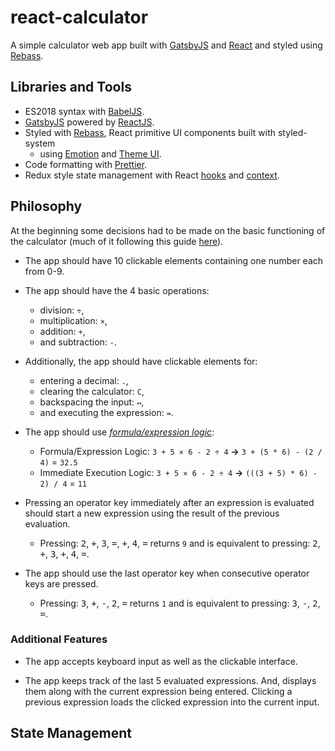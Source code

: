 <!-- markdownlint-disable MD033 -->

# react-calculator

A simple calculator web app built with [GatsbyJS](https://rebassjs.org/) and [React](https://reactjs.org/) and styled using [Rebass](https://rebassjs.org/).

## Libraries and Tools

- ES2018 syntax with [BabelJS](https://babeljs.io/).
- [GatsbyJS](https://rebassjs.org/) powered by [ReactJS](https://reactjs.org/).
- Styled with [Rebass](https://rebassjs.org/), React primitive UI components built with styled-system
  - using [Emotion](https://emotion.sh/docs/introduction) and [Theme UI](https://theme-ui.com/).
- Code formatting with [Prettier](https://prettier.io/).
- Redux style state management with React [hooks](https://reactjs.org/docs/hooks-intro.html) and [context](https://reactjs.org/docs/context.html).

## Philosophy

At the beginning some decisions had to be made on the basic functioning of the
calculator (much of it following this guide [here](https://www.freecodecamp.org/learn/front-end-libraries/front-end-libraries-projects/build-a-javascript-calculator)).

- The app should have 10 clickable elements containing one number each from 0-9.

- The app should have the 4 basic operations:

  - division: `÷`,
  - multiplication: `×`,
  - addition: `+`,
  - and subtraction: `-`.

- Additionally, the app should have clickable elements for:

  - entering a decimal: `.`,
  - clearing the calculator: `C`,
  - backspacing the input: `↤`,
  - and executing the expression: `=`.

- The app should use [_formula/expression logic_](https://en.wikipedia.org/wiki/Calculator_input_methods):

  - Formula/Expression Logic: `3 + 5 × 6 - 2 ÷ 4` **&rarr;** `3 + (5 * 6) - (2 / 4)` = `32.5`
  - Immediate Execution Logic: `3 + 5 × 6 - 2 ÷ 4` **&rarr;** `(((3 + 5) * 6) - 2) / 4` = `11`

- Pressing an operator key immediately after an expression is evaluated should start a new expression using the result of the previous evaluation.

  - Pressing: <kbd>2</kbd>, <kbd>+</kbd>, <kbd>3</kbd>, <kbd>=</kbd>, <kbd>+</kbd>, <kbd>4</kbd>, <kbd>=</kbd> returns `9` and is equivalent to pressing: <kbd>2</kbd>, <kbd>+</kbd>, <kbd>3</kbd>, <kbd>+</kbd>, <kbd>4</kbd>, <kbd>=</kbd>.

- The app should use the last operator key when consecutive operator keys are pressed.
  - Pressing: <kbd>3</kbd>, <kbd>+</kbd>, <kbd>-</kbd>, <kbd>2</kbd>, <kbd>=</kbd> returns `1` and is equivalent to pressing: <kbd>3</kbd>, <kbd>-</kbd>, <kbd>2</kbd>, <kbd>=</kbd>.

### Additional Features

- The app accepts keyboard input as well as the clickable interface.

- The app keeps track of the last 5 evaluated expressions. And, displays them along with the current expression being entered. Clicking a previous expression loads the clicked expression into the current input.

## State Management
